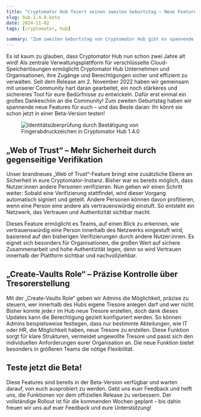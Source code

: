 ```yaml
---
title: "Cryptomator Hub feiert seinen zweiten Geburtstag – Neue Features jetzt in der Beta testen!"
slug: hub-1.4.0-beta
date: 2024-11-02
tags: [cryptomator, hub]

summary: "Zum zweiten Geburtstag von Cryptomator Hub gibt es spannende neue Features, die du jetzt in der Beta-Version testen kannst. Erfahre mehr über das neue „Web of Trust“ und die „Create-Vaults Role“."
---
```

Es ist kaum zu glauben, dass Cryptomator Hub nun schon zwei Jahre alt wird! Als zentrale Verwaltungsplattform für verschlüsselte Cloud-Speicherlösungen ermöglicht Cryptomator Hub Unternehmen und Organisationen, ihre Zugänge und Berechtigungen sicher und effizient zu verwalten. Seit dem Release am 2. November 2022 haben wir gemeinsam mit unserer Community hart daran gearbeitet, ein noch stärkeres und sichereres Tool für eure Bedürfnisse zu entwickeln. Dafür erst einmal ein großes Dankeschön an die Community! Zum zweiten Geburtstag haben wir spannende neue Features für euch – und das Beste daran: Ihr könnt sie schon jetzt in einer Beta-Version testen!

<figure class="text-center">
  <img class="inline-block rounded" src="/img/blog/hub-identity-verification.png" srcset="/img/blog/hub-identity-verification.png 1x, /img/blog/hub-identity-verification@2x.png 2x" alt="Identitätsüberprüfung durch Bestätigung von Fingerabdruckzeichen in Cryptomator Hub 1.4.0" />
</figure>

## „Web of Trust“ – Mehr Sicherheit durch gegenseitige Verifikation

Unser brandneues „Web of Trust“-Feature bringt eine zusätzliche Ebene an Sicherheit in eure Cryptomator-Instanz. Bisher war es bereits möglich, dass Nutzer:innen andere Personen verifizieren. Nun gehen wir einen Schritt weiter: Sobald eine Verifizierung stattfindet, wird dieser Vorgang automatisch signiert und geteilt. Andere Personen können davon profitieren, wenn eine Person eine andere als vertrauenswürdig einstuft. So entsteht ein Netzwerk, das Vertrauen und Authentizität sichtbar macht.

Dieses Feature ermöglicht es Teams, auf einen Blick zu erkennen, wie vertrauenswürdig eine Person innerhalb des Netzwerks eingestuft wird, basierend auf den bisherigen Verifizierungen durch andere Nutzer:innen. Es eignet sich besonders für Organisationen, die großen Wert auf sichere Zusammenarbeit und hohe Authentizität legen, denn so wird Vertrauen innerhalb der Plattform sichtbar und nachvollziehbar.

## „Create-Vaults Role“ – Präzise Kontrolle über Tresorerstellung

Mit der „Create-Vaults Role“ geben wir Admins die Möglichkeit, präzise zu steuern, wer innerhalb des Hubs eigene Tresore anlegen darf und wer nicht. Bisher konnte jede:r im Hub neue Tresore erstellen, doch dank dieses Updates kann die Berechtigung gezielt konfiguriert werden. So können Admins beispielsweise festlegen, dass nur bestimmte Abteilungen, wie IT oder HR, die Möglichkeit haben, neue Tresore zu erstellen. Diese Funktion sorgt für klare Strukturen, vermeidet ungewollte Tresore und passt sich den individuellen Anforderungen eurer Organisation an. Die neue Funktion bietet besonders in größeren Teams die nötige Flexibilität.

## Teste jetzt die Beta!

Diese Features sind bereits in der Beta-Version verfügbar und warten darauf, von euch ausprobiert zu werden. Gebt uns euer Feedback und helft uns, die Funktionen vor dem offiziellen Release zu verbessern. Der vollständige Rollout ist für die kommenden Wochen geplant – bis dahin freuen wir uns auf euer Feedback und eure Unterstützung!
